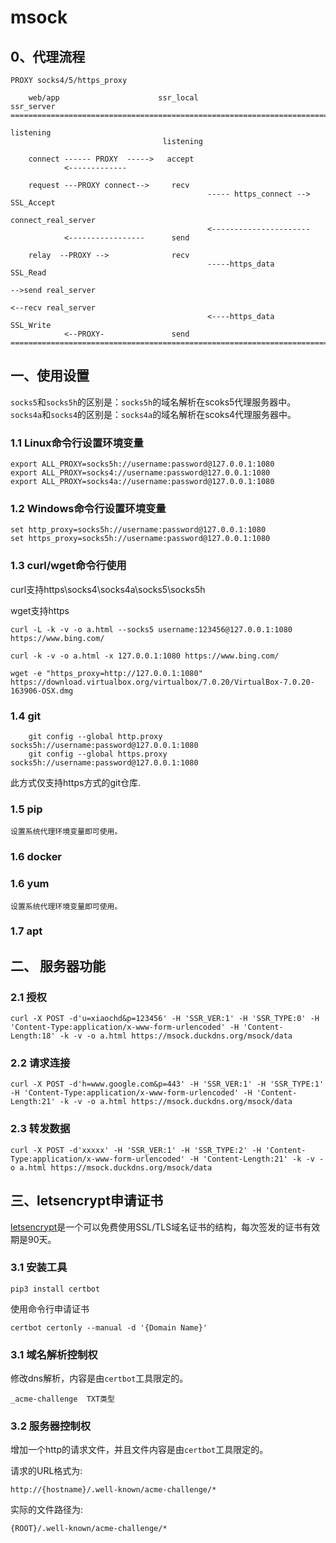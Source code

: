 # msock

## 0、代理流程
```
PROXY socks4/5/https_proxy

    web/app                      ssr_local                       ssr_server
=====================================================================================
                                                                   listening
                                  listening
    
    connect ------ PROXY  ----->   accept
            <-------------
    
    request ---PROXY connect-->     recv      
                                            ----- https_connect -->     SSL_Accept
                                                                        connect_real_server
                                            <----------------------
            <-----------------      send
    
    relay  --PROXY -->              recv
                                            -----https_data            SSL_Read
                                                                                -->send real_server
                                                                                <--recv real_server
                                            <----https_data            SSL_Write
            <--PROXY-               send
=====================================================================================
```
## 一、使用设置

```socks5```和```socks5h```的区别是：```socks5h```的域名解析在scoks5代理服务器中。
```socks4a```和```socks4```的区别是：```socks4a```的域名解析在scoks4代理服务器中。

### 1.1 Linux命令行设置环境变量

```
export ALL_PROXY=socks5h://username:password@127.0.0.1:1080
export ALL_PROXY=socks4://username:password@127.0.0.1:1080
export ALL_PROXY=socks4a://username:password@127.0.0.1:1080
```

### 1.2 Windows命令行设置环境变量
```
set http_proxy=socks5h://username:password@127.0.0.1:1080
set https_proxy=socks5h://username:password@127.0.0.1:1080
```

### 1.3 curl/wget命令行使用

curl支持https\socks4\socks4a\socks5\socks5h

wget支持https

```
curl -L -k -v -o a.html --socks5 username:123456@127.0.0.1:1080 https://www.bing.com/
```

```
curl -k -v -o a.html -x 127.0.0.1:1080 https://www.bing.com/
```

```
wget -e "https_proxy=http://127.0.0.1:1080" https://download.virtualbox.org/virtualbox/7.0.20/VirtualBox-7.0.20-163906-OSX.dmg
```

### 1.4 git
```
    git config --global http.proxy socks5h://username:password@127.0.0.1:1080
    git config --global https.proxy socks5h://username:password@127.0.0.1:1080
```
此方式仅支持https方式的git仓库.

### 1.5 pip
    
    设置系统代理环境变量即可使用。

### 1.6 docker

### 1.6 yum

    设置系统代理环境变量即可使用。

### 1.7 apt

## 二、 服务器功能

### 2.1 授权

```
curl -X POST -d'u=xiaochd&p=123456' -H 'SSR_VER:1' -H 'SSR_TYPE:0' -H 'Content-Type:application/x-www-form-urlencoded' -H 'Content-Length:18' -k -v -o a.html https://msock.duckdns.org/msock/data
```

### 2.2 请求连接

```
curl -X POST -d'h=www.google.com&p=443' -H 'SSR_VER:1' -H 'SSR_TYPE:1' -H 'Content-Type:application/x-www-form-urlencoded' -H 'Content-Length:21' -k -v -o a.html https://msock.duckdns.org/msock/data
```

### 2.3 转发数据

```
curl -X POST -d'xxxxx' -H 'SSR_VER:1' -H 'SSR_TYPE:2' -H 'Content-Type:application/x-www-form-urlencoded' -H 'Content-Length:21' -k -v -o a.html https://msock.duckdns.org/msock/data
```

## 三、letsencrypt申请证书

[letsencrypt](https://letsencrypt.org/)是一个可以免费使用SSL/TLS域名证书的结构，每次签发的证书有效期是90天。

### 3.1 安装工具

```
pip3 install certbot
```

使用命令行申请证书
```
certbot certonly --manual -d '{Domain Name}'
```

### 3.1 域名解析控制权

修改dns解析，内容是由```certbot```工具限定的。
```
_acme-challenge  TXT类型
```

### 3.2 服务器控制权

增加一个http的请求文件，并且文件内容是由```certbot```工具限定的。

请求的URL格式为:
```
http://{hostname}/.well-known/acme-challenge/*
```

实际的文件路径为:
```
{ROOT}/.well-known/acme-challenge/*
```
